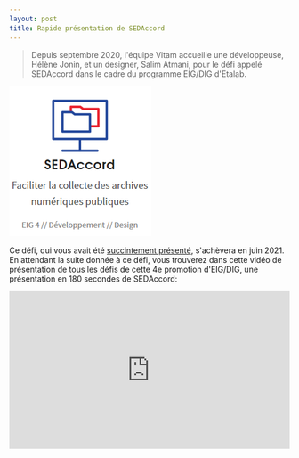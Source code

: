 ```yaml
---
layout: post
title: Rapide présentation de SEDAccord
---
```

> Depuis septembre 2020, l'équipe Vitam accueille une développeuse, Hélène Jonin, et un designer, Salim Atmani, pour le défi appelé SEDAccord dans le cadre du programme EIG/DIG d'Etalab.

![Logos](/public/images/Capture2.PNG)

Ce défi, qui vous avait été [succintement présenté](https://www.programmevitam.fr/2020/05/06/SEDAccord/), s'achèvera en juin 2021. En attendant la suite donnée à ce défi, vous trouverez dans cette vidéo de présentation de tous les défis de cette 4e promotion d'EIG/DIG, une présentation en 180 secondes de SEDAccord:

<div style="position:relative;padding-bottom:56.25%;height:0;overflow:hidden;"> <iframe style="width:100%;height:100%;position:absolute;left:0px;top:0px;overflow:hidden" frameborder="0" type="text/html" src="https://www.dailymotion.com/embed/video/x7zgtds?start=2835" width="100%" height="100%" allowfullscreen > </iframe> </div>